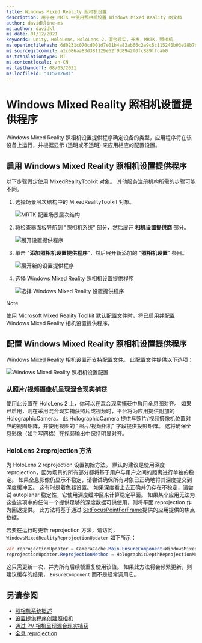 ```yaml
---
title: Windows Mixed Reality 照相机设置
description: 用于在 MRTK 中使用照相机设置 Windows Mixed Reality 的文档
author: davidkline-ms
ms.author: davidkl
ms.date: 01/12/2021
keywords: Unity，HoloLens，HoloLens 2，混合现实，开发，MRTK，照相机，
ms.openlocfilehash: 6d0231c070cd001d7e01b4a82ab66c2a9c5c115240b03e28b7d49a14de1753f1
ms.sourcegitcommit: a1c086aa83d381129e62f9d8942f0fc889ffcab0
ms.translationtype: MT
ms.contentlocale: zh-CN
ms.lasthandoff: 08/05/2021
ms.locfileid: "115212681"
---
```

# <a name="windows-mixed-reality-camera-settings-provider"></a>Windows Mixed Reality 照相机设置提供程序

Windows Mixed Reality 照相机设置提供程序确定设备的类型，应用程序将在该设备上运行，并根据显示 (透明或不透明) 来应用相应的配置设置。

## <a name="enabling-the-windows-mixed-reality-camera-settings-provider"></a>启用 Windows Mixed Reality 照相机设置提供程序

以下步骤假定使用 MixedRealityToolkit 对象。 其他服务注册机构所需的步骤可能不同。

1. 选择场景层次结构中的 MixedRealityToolkit 对象。

    ![MRTK 配置场景层次结构](../images/MRTK_ConfiguredHierarchy.png)

2. 将检查器面板导航到 "照相机系统" 部分，然后展开 **相机设置提供商** 部分。

    ![展开设置提供程序](../images/camera-system/ExpandProviders.png)

3. 单击 "**添加照相机设置提供程序**"，然后展开新添加的 "**照相机设置**" 条目。

    ![展开新的设置提供程序](../images/camera-system/ExpandNewProvider.png)

4. 选择 Windows Mixed Reality 照相机设置提供程序

    ![选择 Windows Mixed Reality 设置提供程序](../images/camera-system/SelectWindowsMixedRealitySettings.png)

> [!NOTE]
> 使用 Microsoft Mixed Reality Toolkit 默认配置文件时，将已启用并配置 Windows Mixed Reality 相机设置提供程序。

## <a name="configuring-the-windows-mixed-reality-camera-settings-provider"></a>配置 Windows Mixed Reality 照相机设置提供程序

Windows Mixed Reality 相机设置还支持配置文件。 此配置文件提供以下选项：

![Windows Mixed Reality 照相机设置配置](../images/camera-system/WMRCameraSettingsProfile.png)

### <a name="render-mixed-reality-capture-from-the-photovideo-camera"></a>从照片/视频摄像机呈现混合现实捕获

使用此设置在 HoloLens 2 上，你可以在混合现实捕获中启用全息图对齐。 如果已启用，则在采用混合现实捕获照片或视频时，平台将为应用提供附加的 HolographicCamera。 此 HolographicCamera 提供与照片/视频摄像机位置对应的视图矩阵，并使用视图的 "照片/视频相机" 字段提供投影矩阵。 这将确保全息影像（如手写网格）在视频输出中保持明显对齐。

### <a name="hololens-2-reprojection-method"></a>HoloLens 2 reprojection 方法

为 HoloLens 2 reprojection 设置初始方法。 默认的建议是使用深度 reprojection，因为场景的所有部分都将基于用户与用户之间的距离进行单独的稳定。 如果全息影像仍显示不稳定，请尝试确保所有对象已正确地将其深度提交到深度缓冲区。 这有时是着色器设置。 如果深度看上去正确并仍存在不稳定，请尝试 autoplanar 稳定性，它使用深度缓冲区来计算稳定平面。 如果某个应用无法为这些选项中的任何一个提供足够的深度数据可供使用，则将平面 reprojection 作为回退提供。 此方法将基于通过 [SetFocusPointForFrame](https://docs.unity3d.com/ScriptReference/XR.WSA.HolographicSettings.SetFocusPointForFrame.html)提供的应用提供的焦点数据。

若要在运行时更新 reprojection 方法，请访问， `WindowsMixedRealityReprojectionUpdater` 如下所示：

```c#
var reprojectionUpdater = CameraCache.Main.EnsureComponent<WindowsMixedRealityReprojectionUpdater>();
reprojectionUpdater.ReprojectionMethod = HolographicDepthReprojectionMethod.AutoPlanar;
```

这只需更新一次，并为所有后续帧重复使用该值。 如果此方法将会频繁更新，则建议缓存的结果， `EnsureComponent` 而不是经常调用它。

## <a name="see-also"></a>另请参阅

- [照相机系统概述](camera-system-overview.md)
- [设置提供程序创建照相机](create-settings-provider.md)
- [通过 PV 相机呈现混合现实捕获](/windows/mixed-reality/mixed-reality-capture-for-developers#render-from-the-pv-camera-opt-in)
- [全息 reprojection](/windows/mixed-reality/hologram-stability#reprojection)